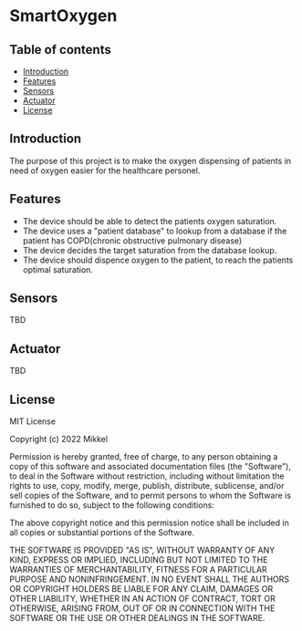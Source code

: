 # SmartOxygen

## Table of contents
* [Introduction](#introduction)
* [Features](#features)
* [Sensors](#sensors)
* [Actuator](#actuator)
* [License](#license)

## Introduction
The purpose of this project is to make the oxygen dispensing of patients in need of oxygen easier for the healthcare personel.

## Features
- The device should be able to detect the patients oxygen saturation.
- The device uses a "patient database" to lookup from a database if the patient has COPD(chronic obstructive pulmonary disease)
- The device decides the target saturation from the database lookup.
- The device should dispence oxygen to the patient, to reach the patients optimal saturation.

## Sensors
TBD

## Actuator
TBD
## License
MIT License

Copyright (c) 2022 Mikkel

Permission is hereby granted, free of charge, to any person obtaining a copy
of this software and associated documentation files (the "Software"), to deal
in the Software without restriction, including without limitation the rights
to use, copy, modify, merge, publish, distribute, sublicense, and/or sell
copies of the Software, and to permit persons to whom the Software is
furnished to do so, subject to the following conditions:

The above copyright notice and this permission notice shall be included in all
copies or substantial portions of the Software.

THE SOFTWARE IS PROVIDED "AS IS", WITHOUT WARRANTY OF ANY KIND, EXPRESS OR
IMPLIED, INCLUDING BUT NOT LIMITED TO THE WARRANTIES OF MERCHANTABILITY,
FITNESS FOR A PARTICULAR PURPOSE AND NONINFRINGEMENT. IN NO EVENT SHALL THE
AUTHORS OR COPYRIGHT HOLDERS BE LIABLE FOR ANY CLAIM, DAMAGES OR OTHER
LIABILITY, WHETHER IN AN ACTION OF CONTRACT, TORT OR OTHERWISE, ARISING FROM,
OUT OF OR IN CONNECTION WITH THE SOFTWARE OR THE USE OR OTHER DEALINGS IN THE
SOFTWARE.
